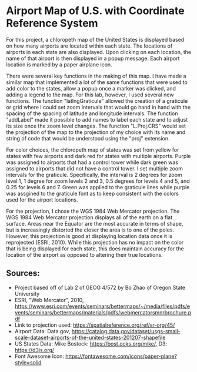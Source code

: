 # Airport Map of U.S. with Coordinate Reference System

For this project, a chloropeth map of the United States is displayed based on how many airports are located within each state. The locations of airports in each state are also displayed. Upon clicking on each location, the name of that airport is then displayed in a popup message. Each airport location is marked by a paper airplane icon.

There were several key functions in the making of this map. I have made a similar map that implemented a lot of the same functions that were used to add color to the states, allow a popup once a marker was clicked, and adding a legend to the map. For this lab, however, I used several new functions. The function "latlngGraticule" allowed the creation of a graticule or grid where I could set zoom intervals that would go hand in hand with the spacing of the spacing of latitude and longitude intervals. The function "addLabel" made it possible to add names to label each state and to adjust its size once the zoom level changes. The function "L.Proj.CRS" would set the projection of the map to the projection of my choice with its name and string of code that would be understood using the "proj" extension. 

For color choices, the chloropeth map of states was set from yellow for states with few airports and dark red for states with multiple airports. Purple was assigned to airports that had a control tower while dark green was assigned to airports that did not have a control tower. I set multiple zoom intervals for the graticule. Specifically, the interval is 2 degrees for zoom level 1, 1 degree for zoom levels 2 and 3, 0.5 degrees for levels 4 and 5, and 0.25 for levels 6 and 7. Green was applied to the graticule lines while purple was assgined to the graticule font as to keep consistent with the colors used for the airport locations. 

For the projection, I chose the WGS 1984 Web Mercator projection. The WGS 1984 Web Mercator projection displays all of the earth on a flat surface. Areas near the Equator are the most accurate in terms of shape, but is increasingly distorted the closer the area is to one of the poles. However, this projection is good at displaying location data once it is reprojected (ESRI, 2010). While this projection has no impact on the color that is being displayed for each state, this does maintain accuracy for the location of the airport as opposed to altering their true locations.

## Sources:
* Project based off of Lab 2 of GEOG 4/572 by Bo Zhao of Oregon State University
* ESRI, "Web Mercator", 2010, https://www.esri.com/events/seminars/bettermaps/~/media/files/pdfs/events/seminars/bettermaps/materials/pdfs/webmercatorsmnrbrochure.pdf
* Link to projection used: https://spatialreference.org/ref/sr-org/45/
* Airport Data: Data.gov, https://catalog.data.gov/dataset/usgs-small-scale-dataset-airports-of-the-united-states-201207-shapefile
* US States Data: Mike Bostock: https://bost.ocks.org/mike/, D3: https://d3js.org/
* Font Awesome Icon: https://fontawesome.com/icons/paper-plane?style=solid
